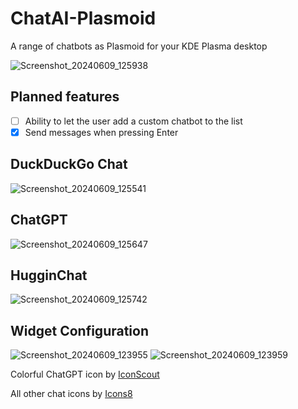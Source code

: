 # ChatAI-Plasmoid
A range of chatbots as Plasmoid for your KDE Plasma desktop 

![Screenshot_20240609_125938](https://github.com/DenysMb/ChatAI-Plasmoid/assets/33737137/348ec984-0254-4136-8fc8-08075d2a9b9a)

## Planned features
- [ ] Ability to let the user add a custom chatbot to the list
- [X] Send messages when pressing Enter

## DuckDuckGo Chat
![Screenshot_20240609_125541](https://github.com/DenysMb/ChatAI-Plasmoid/assets/33737137/240ee703-ec9f-4605-86fe-f8ba507c90ff)

## ChatGPT
![Screenshot_20240609_125647](https://github.com/DenysMb/ChatAI-Plasmoid/assets/33737137/a173fc37-f400-426c-95e0-d6624e436dbe)

## HugginChat
![Screenshot_20240609_125742](https://github.com/DenysMb/ChatAI-Plasmoid/assets/33737137/8eca8a4b-0605-4696-bd66-7e1a5f571775)

## Widget Configuration

![Screenshot_20240609_123955](https://github.com/DenysMb/ChatAI-Plasmoid/assets/33737137/8d501fbe-d111-4ba5-a8f8-98e5bc022c30)
![Screenshot_20240609_123959](https://github.com/DenysMb/ChatAI-Plasmoid/assets/33737137/e7520a73-57b5-4f62-b3e6-8bd71b5ac752)

Colorful ChatGPT icon by [IconScout](https://iconscout.com/)

All other chat icons by [Icons8](https://icons8.com/)